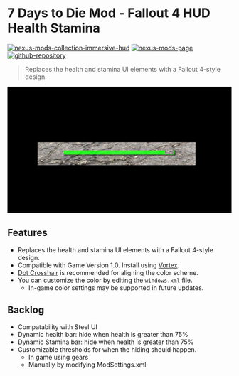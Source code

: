 # 7 Days to Die Mod - Fallout 4 HUD Health Stamina
[![nexus-mods-collection-immersive-hud](https://img.shields.io/badge/Collection-Immersive%20HUD%20-bf4848?style=flat-square&logo=nexusmods)](https://next.nexusmods.com/7daystodie/collections/epfqzi) [![nexus-mods-page](https://img.shields.io/badge/Mod-Fallout4%20HUD%20Health%20Stamina%20-bf4848?style=flat-square&logo=nexusmods)](https://www.nexusmods.com/7daystodie/mods/6164) [![github-repository](https://img.shields.io/badge/Open-Source-2ea44f?style=flat-square&logo=github)](https://github.com/rdok/7dtd_fallout4_hud_health_stamina)

>  Replaces the health and stamina UI elements with a Fallout 4-style design.
 
[![Fallout 4 HUD Stealth Stamina](https://raw.githubusercontent.com/rdok/7dtd_fallout4_hud_health_stamina/main/documentation/showcase.jpg)](https://www.nexusmods.com/7daystodie/mods/6164)

## Features
- Replaces the health and stamina UI elements with a Fallout 4-style design.
- Compatible with Game Version 1.0. Install using [Vortex](https://www.nexusmods.com/about/vortex/).
- [Dot Crosshair](https://www.nexusmods.com/7daystodie/mods/5640) is recommended for aligning the color scheme.
- You can customize the color by editing the `windows.xml` file.
    - In-game color settings may be supported in future updates.

## Backlog
- Compatability with Steel UI
- Dynamic health bar: hide when health is greater than 75%
- Dynamic Stamina bar: hide when health is greater than 75%
- Customizable thresholds for when the hiding should happen.
  - In game using gears
  - Manually by modifying ModSettings.xml
